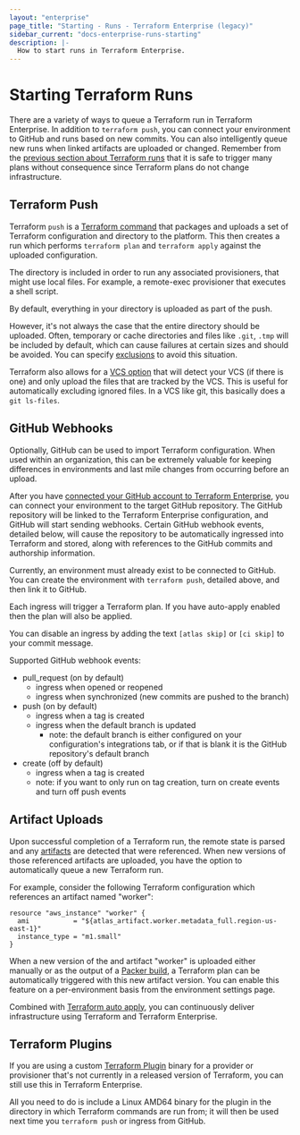 ```yaml
---
layout: "enterprise"
page_title: "Starting - Runs - Terraform Enterprise (legacy)"
sidebar_current: "docs-enterprise-runs-starting"
description: |-
  How to start runs in Terraform Enterprise.
---
```



# Starting Terraform Runs

There are a variety of ways to queue a Terraform run in Terraform Enterprise. In addition to
`terraform push`, you can connect your environment
to GitHub and runs based on new commits. You can
also intelligently queue new runs when linked artifacts are uploaded or changed.
Remember from the [previous section about Terraform runs](/docs/enterprise-legacy/runs)
that it is safe to trigger many plans without consequence since Terraform plans
do not change infrastructure.


## Terraform Push

Terraform `push` is a [Terraform command](https://terraform.io/docs/commands/push.html)
that packages and uploads a set of Terraform configuration and directory to the platform. This then creates a run
which performs `terraform plan` and `terraform apply` against the uploaded
configuration.

The directory is included in order to run any associated provisioners,
that might use local files. For example, a remote-exec provisioner
that executes a shell script.

By default, everything in your directory is uploaded as part of the push.

However, it's not always the case that the entire directory should be uploaded. Often,
temporary or cache directories and files like `.git`, `.tmp` will be included by default, which
can cause failures at certain sizes and should be avoided. You can
specify [exclusions](https://terraform.io/docs/commands/push.html) to avoid this situation.

Terraform also allows for a [VCS option](https://terraform.io/docs/commands/push.html#_vcs_true)
that will detect your VCS (if there is one) and only upload the files that are tracked by the VCS. This is
useful for automatically excluding ignored files. In a VCS like git, this
basically does a `git ls-files`.


## GitHub Webhooks

Optionally, GitHub can be used to import Terraform configuration. When used
within an organization, this can be extremely valuable for keeping differences
in environments and last mile changes from occurring before an upload.

After you have [connected your GitHub account to Terraform Enterprise](/docs/enterprise-legacy/vcs/github.html),
you can connect your environment to the target
GitHub repository. The GitHub repository will be linked to the Terraform Enterprise
configuration, and GitHub will start sending webhooks. Certain
GitHub webhook events, detailed below, will cause the repository to be
automatically ingressed into Terraform and stored, along with references to the
GitHub commits and authorship information.

Currently, an environment must already exist to be connected to GitHub. You can
create the environment with `terraform push`, detailed above, and then link it
to GitHub.

Each ingress will trigger a Terraform plan. If you have auto-apply enabled then
the plan will also be applied.

You can disable an ingress by adding the text `[atlas skip]` or `[ci skip]` to
your commit message.

Supported GitHub webhook events:

- pull_request (on by default)
  - ingress when opened or reopened
  - ingress when synchronized (new commits are pushed to the branch)
- push (on by default)
  - ingress when a tag is created
  - ingress when the default branch is updated
    - note: the default branch is either configured on your configuration's
      integrations tab, or if that is blank it is the GitHub
      repository's default branch
- create (off by default)
  - ingress when a tag is created
  - note: if you want to only run on tag creation, turn on create events and
    turn off push events

## Artifact Uploads

Upon successful completion of a Terraform run, the remote state is parsed and
any [artifacts](/docs/enterprise-legacy/artifacts/artifact-provider.html) are detected that
were referenced. When new versions of those referenced artifacts are uploaded, you have the option to automatically queue a new Terraform run.

For example, consider the following Terraform configuration which references an
artifact named "worker":

```hcl
resource "aws_instance" "worker" {
  ami           = "${atlas_artifact.worker.metadata_full.region-us-east-1}"
  instance_type = "m1.small"
}
```

When a new version of the and artifact "worker" is uploaded either manually
or as the output of a [Packer build](/docs/enterprise-legacy/packer/builds/starting.html), a Terraform plan can be automatically triggered with this new artifact version.
You can enable this feature on a per-environment basis from the
environment settings page.

Combined with
[Terraform auto apply](/docs/enterprise-legacy/runs/automatic-applies.html), you can
continuously deliver infrastructure using Terraform and Terraform Enterprise.

## Terraform Plugins

If you are using a custom [Terraform Plugin](https://www.terraform.io/docs/plugins/index.html)
binary for a provider or provisioner that's not currently in a released
version of Terraform, you can still use this in Terraform Enterprise.

All you need to do is include a Linux AMD64 binary for the plugin in the
directory in which Terraform commands are run from; it will then be used next time you `terraform push` or ingress from GitHub.
